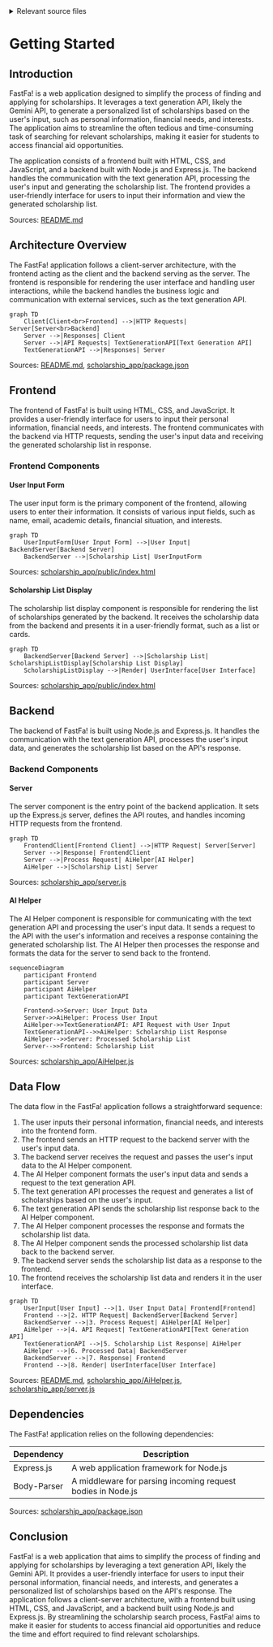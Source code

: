 <page>
<details>
<summary>Relevant source files</summary>

The following files were used as context for generating this wiki page:

- [README.md](https://github.com/agattani123/Fast-Fa/blob/master/README.md)
- [scholarship_app/package.json](https://github.com/agattani123/Fast-Fa/blob/master/scholarship_app/package.json)
- [scholarship_app/AiHelper.js](https://github.com/agattani123/Fast-Fa/blob/master/scholarship_app/AiHelper.js)
- [scholarship_app/server.js](https://github.com/agattani123/Fast-Fa/blob/master/scholarship_app/server.js)
- [scholarship_app/public/index.html](https://github.com/agattani123/Fast-Fa/blob/master/scholarship_app/public/index.html)
</details>

# Getting Started

## Introduction

FastFa! is a web application designed to simplify the process of finding and applying for scholarships. It leverages a text generation API, likely the Gemini API, to generate a personalized list of scholarships based on the user's input, such as personal information, financial needs, and interests. The application aims to streamline the often tedious and time-consuming task of searching for relevant scholarships, making it easier for students to access financial aid opportunities.

The application consists of a frontend built with HTML, CSS, and JavaScript, and a backend built with Node.js and Express.js. The backend handles the communication with the text generation API, processing the user's input and generating the scholarship list. The frontend provides a user-friendly interface for users to input their information and view the generated scholarship list.

Sources: [README.md](https://github.com/agattani123/Fast-Fa/blob/master/README.md)

## Architecture Overview

The FastFa! application follows a client-server architecture, with the frontend acting as the client and the backend serving as the server. The frontend is responsible for rendering the user interface and handling user interactions, while the backend handles the business logic and communication with external services, such as the text generation API.

```mermaid
graph TD
    Client[Client<br>Frontend] -->|HTTP Requests| Server[Server<br>Backend]
    Server -->|Responses| Client
    Server -->|API Requests| TextGenerationAPI[Text Generation API]
    TextGenerationAPI -->|Responses| Server
```

Sources: [README.md](https://github.com/agattani123/Fast-Fa/blob/master/README.md), [scholarship_app/package.json](https://github.com/agattani123/Fast-Fa/blob/master/scholarship_app/package.json)

## Frontend

The frontend of FastFa! is built using HTML, CSS, and JavaScript. It provides a user-friendly interface for users to input their personal information, financial needs, and interests. The frontend communicates with the backend via HTTP requests, sending the user's input data and receiving the generated scholarship list in response.

### Frontend Components

#### User Input Form

The user input form is the primary component of the frontend, allowing users to enter their information. It consists of various input fields, such as name, email, academic details, financial situation, and interests.

```mermaid
graph TD
    UserInputForm[User Input Form] -->|User Input| BackendServer[Backend Server]
    BackendServer -->|Scholarship List| UserInputForm
```

Sources: [scholarship_app/public/index.html](https://github.com/agattani123/Fast-Fa/blob/master/scholarship_app/public/index.html)

#### Scholarship List Display

The scholarship list display component is responsible for rendering the list of scholarships generated by the backend. It receives the scholarship data from the backend and presents it in a user-friendly format, such as a list or cards.

```mermaid
graph TD
    BackendServer[Backend Server] -->|Scholarship List| ScholarshipListDisplay[Scholarship List Display]
    ScholarshipListDisplay -->|Render| UserInterface[User Interface]
```

Sources: [scholarship_app/public/index.html](https://github.com/agattani123/Fast-Fa/blob/master/scholarship_app/public/index.html)

## Backend

The backend of FastFa! is built using Node.js and Express.js. It handles the communication with the text generation API, processes the user's input data, and generates the scholarship list based on the API's response.

### Backend Components

#### Server

The server component is the entry point of the backend application. It sets up the Express.js server, defines the API routes, and handles incoming HTTP requests from the frontend.

```mermaid
graph TD
    FrontendClient[Frontend Client] -->|HTTP Request| Server[Server]
    Server -->|Response| FrontendClient
    Server -->|Process Request| AiHelper[AI Helper]
    AiHelper -->|Scholarship List| Server
```

Sources: [scholarship_app/server.js](https://github.com/agattani123/Fast-Fa/blob/master/scholarship_app/server.js)

#### AI Helper

The AI Helper component is responsible for communicating with the text generation API and processing the user's input data. It sends a request to the API with the user's information and receives a response containing the generated scholarship list. The AI Helper then processes the response and formats the data for the server to send back to the frontend.

```mermaid
sequenceDiagram
    participant Frontend
    participant Server
    participant AiHelper
    participant TextGenerationAPI

    Frontend->>Server: User Input Data
    Server->>AiHelper: Process User Input
    AiHelper->>TextGenerationAPI: API Request with User Input
    TextGenerationAPI-->>AiHelper: Scholarship List Response
    AiHelper-->>Server: Processed Scholarship List
    Server-->>Frontend: Scholarship List
```

Sources: [scholarship_app/AiHelper.js](https://github.com/agattani123/Fast-Fa/blob/master/scholarship_app/AiHelper.js)

## Data Flow

The data flow in the FastFa! application follows a straightforward sequence:

1. The user inputs their personal information, financial needs, and interests into the frontend form.
2. The frontend sends an HTTP request to the backend server with the user's input data.
3. The backend server receives the request and passes the user's input data to the AI Helper component.
4. The AI Helper component formats the user's input data and sends a request to the text generation API.
5. The text generation API processes the request and generates a list of scholarships based on the user's input.
6. The text generation API sends the scholarship list response back to the AI Helper component.
7. The AI Helper component processes the response and formats the scholarship list data.
8. The AI Helper component sends the processed scholarship list data back to the backend server.
9. The backend server sends the scholarship list data as a response to the frontend.
10. The frontend receives the scholarship list data and renders it in the user interface.

```mermaid
graph TD
    UserInput[User Input] -->|1. User Input Data| Frontend[Frontend]
    Frontend -->|2. HTTP Request| BackendServer[Backend Server]
    BackendServer -->|3. Process Request| AiHelper[AI Helper]
    AiHelper -->|4. API Request| TextGenerationAPI[Text Generation API]
    TextGenerationAPI -->|5. Scholarship List Response| AiHelper
    AiHelper -->|6. Processed Data| BackendServer
    BackendServer -->|7. Response| Frontend
    Frontend -->|8. Render| UserInterface[User Interface]
```

Sources: [README.md](https://github.com/agattani123/Fast-Fa/blob/master/README.md), [scholarship_app/AiHelper.js](https://github.com/agattani123/Fast-Fa/blob/master/scholarship_app/AiHelper.js), [scholarship_app/server.js](https://github.com/agattani123/Fast-Fa/blob/master/scholarship_app/server.js)

## Dependencies

The FastFa! application relies on the following dependencies:

| Dependency   | Description                                                  |
|--------------|--------------------------------------------------------------|
| Express.js   | A web application framework for Node.js                     |
| Body-Parser  | A middleware for parsing incoming request bodies in Node.js |

Sources: [scholarship_app/package.json](https://github.com/agattani123/Fast-Fa/blob/master/scholarship_app/package.json)

## Conclusion

FastFa! is a web application that aims to simplify the process of finding and applying for scholarships by leveraging a text generation API, likely the Gemini API. It provides a user-friendly interface for users to input their personal information, financial needs, and interests, and generates a personalized list of scholarships based on the API's response. The application follows a client-server architecture, with a frontend built using HTML, CSS, and JavaScript, and a backend built using Node.js and Express.js. By streamlining the scholarship search process, FastFa! aims to make it easier for students to access financial aid opportunities and reduce the time and effort required to find relevant scholarships.
</page>